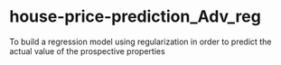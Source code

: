 # house-price-prediction_Adv_reg
To build a regression model using regularization in order to predict the actual value of the prospective properties
